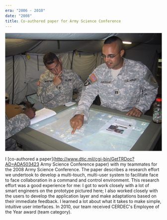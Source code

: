 ```yaml
---
era: "2006 - 2010"
date: "2008"
title: Co-authored paper for Army Science Conference
---
```


![COMET demonstration photo](./comet-publicrelease.jpg)

I [co-authored a paper](http://www.dtic.mil/cgi-bin/GetTRDoc?AD=ADA503423 Army
Science Conference paper) with my teammates for the 2008 Army Science
Conference. The paper describes a research effort we undertook to develop a
multi-touch, multi-user system to facilitate face to face collaboration in a
command and control environment. This research effort was a good experience for
me: I got to work closely with a lot of smart engineers on the prototype
pictured here; I also worked closely with the users to develop the application
layer and make adaptations based on their immediate feedback. I learned a lot
about what it takes to make simple, intuitive user interfaces. In 2010, our team
received CERDEC's Employee of the Year award (team category).
